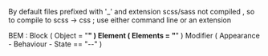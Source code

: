 By default files prefixed with '_' and extension scss/sass not compiled , so to compile to scss -> css ;
use either command line or an extension


BEM : Block ( Object = "__" ) Element ( Elements = "__" )  Modifier  ( Appearance - Behaviour - State == "--" )